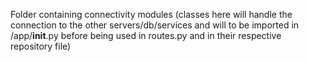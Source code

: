Folder containing connectivity modules (classes here will handle the connection to the other servers/db/services and will to be imported in /app/__init__.py before being used in routes.py and in their respective repository file)
